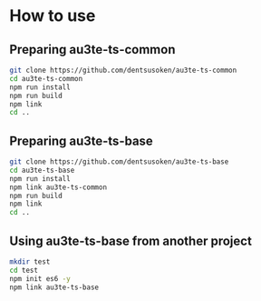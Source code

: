 # How to use

## Preparing au3te-ts-common

```bash
git clone https://github.com/dentsusoken/au3te-ts-common
cd au3te-ts-common
npm run install
npm run build
npm link
cd ..
```

## Preparing au3te-ts-base

```bash
git clone https://github.com/dentsusoken/au3te-ts-base
cd au3te-ts-base
npm run install
npm link au3te-ts-common
npm run build
npm link
cd ..
```

## Using au3te-ts-base from another project

```bash
mkdir test
cd test
npm init es6 -y
npm link au3te-ts-base
```
